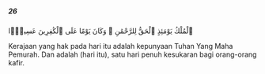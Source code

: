 ##### 26

<span class="ayah">ٱلْمُلْكُ يَوْمَئِذٍ ٱلْحَقُّ لِلرَّحْمَٰنِ ۚ وَكَانَ يَوْمًا عَلَى ٱلْكَٰفِرِينَ عَسِيرًۭا</span>

<span class="ayah_translation">Kerajaan yang hak pada hari itu adalah kepunyaan Tuhan Yang Maha Pemurah. Dan adalah (hari itu), satu hari penuh kesukaran bagi orang-orang kafir.</span>
